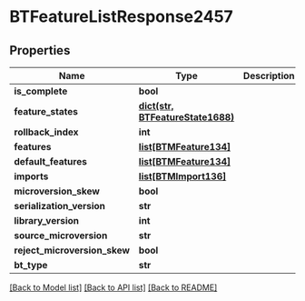 # BTFeatureListResponse2457

## Properties
Name | Type | Description | Notes
------------ | ------------- | ------------- | -------------
**is_complete** | **bool** |  | [optional] 
**feature_states** | [**dict(str, BTFeatureState1688)**](BTFeatureState1688.md) |  | [optional] 
**rollback_index** | **int** |  | [optional] 
**features** | [**list[BTMFeature134]**](BTMFeature134.md) |  | [optional] 
**default_features** | [**list[BTMFeature134]**](BTMFeature134.md) |  | [optional] 
**imports** | [**list[BTMImport136]**](BTMImport136.md) |  | [optional] 
**microversion_skew** | **bool** |  | [optional] 
**serialization_version** | **str** |  | [optional] 
**library_version** | **int** |  | [optional] 
**source_microversion** | **str** |  | [optional] 
**reject_microversion_skew** | **bool** |  | [optional] 
**bt_type** | **str** |  | [optional] 

[[Back to Model list]](../README.md#documentation-for-models) [[Back to API list]](../README.md#documentation-for-api-endpoints) [[Back to README]](../README.md)


